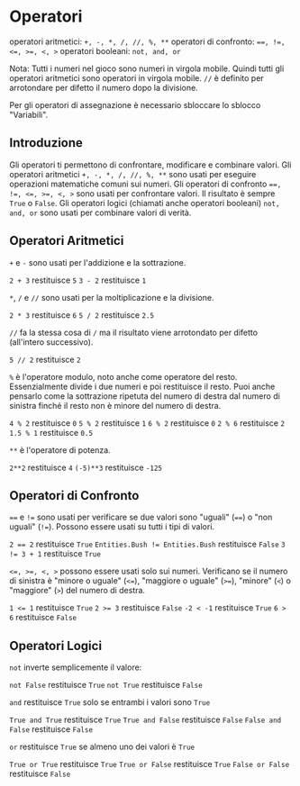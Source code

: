 # Operatori
operatori aritmetici: `+, -, *, /, //, %, **`
operatori di confronto: `==, !=, <=, >=, <, >`
operatori booleani: `not, and, or`

Nota: Tutti i numeri nel gioco sono numeri in virgola mobile. Quindi tutti gli operatori aritmetici sono operatori in virgola mobile.
`//` è definito per arrotondare per difetto il numero dopo la divisione.

Per gli operatori di assegnazione è necessario sbloccare lo sblocco "Variabili".

## Introduzione
Gli operatori ti permettono di confrontare, modificare e combinare valori.
Gli operatori aritmetici `+, -, *, /, //, %, **` sono usati per eseguire operazioni matematiche comuni sui numeri.
Gli operatori di confronto `==, !=, <=, >=, <, >` sono usati per confrontare valori. Il risultato è sempre `True` o `False`.
Gli operatori logici (chiamati anche operatori booleani) `not, and, or` sono usati per combinare valori di verità.

## Operatori Aritmetici
`+` e `-` sono usati per l'addizione e la sottrazione.

`2 + 3` restituisce `5`
`3 - 2` restituisce `1`

`*`, `/` e `//` sono usati per la moltiplicazione e la divisione.

`2 * 3` restituisce `6`
`5 / 2` restituisce `2.5`

`//` fa la stessa cosa di `/` ma il risultato viene arrotondato per difetto (all'intero successivo).

`5 // 2` restituisce `2`

`%` è l'operatore modulo, noto anche come operatore del resto. Essenzialmente divide i due numeri e poi restituisce il resto. Puoi anche pensarlo come la sottrazione ripetuta del numero di destra dal numero di sinistra finché il resto non è minore del numero di destra.

`4 % 2` restituisce `0`
`5 % 2` restituisce `1`
`6 % 2` restituisce `0`
`2 % 6` restituisce `2`
`1.5 % 1` restituisce `0.5`

`**` è l'operatore di potenza.

`2**2` restituisce `4`
`(-5)**3` restituisce `-125`

## Operatori di Confronto
`==` e `!=` sono usati per verificare se due valori sono "uguali" (`==`) o "non uguali" (`!=`). Possono essere usati su tutti i tipi di valori.

`2 == 2` restituisce `True`
`Entities.Bush != Entities.Bush` restituisce `False`
`3 != 3 + 1` restituisce `True`

`<=, >=, <, >` possono essere usati solo sui numeri. Verificano se il numero di sinistra è "minore o uguale" (`<=`), "maggiore o uguale" (`>=`), "minore" (`<`) o "maggiore" (`>`) del numero di destra.

`1 <= 1` restituisce `True`
`2 >= 3` restituisce `False`
`-2 < -1` restituisce `True`
`6 > 6` restituisce `False`

## Operatori Logici
`not` inverte semplicemente il valore:

`not False` restituisce `True`
`not True` restituisce `False`

`and` restituisce `True` solo se entrambi i valori sono `True`

`True and True` restituisce `True`
`True and False` restituisce `False`
`False and False` restituisce `False`

`or` restituisce `True` se almeno uno dei valori è `True`

`True or True` restituisce `True`
`True or False` restituisce `True`
`False or False` restituisce `False`